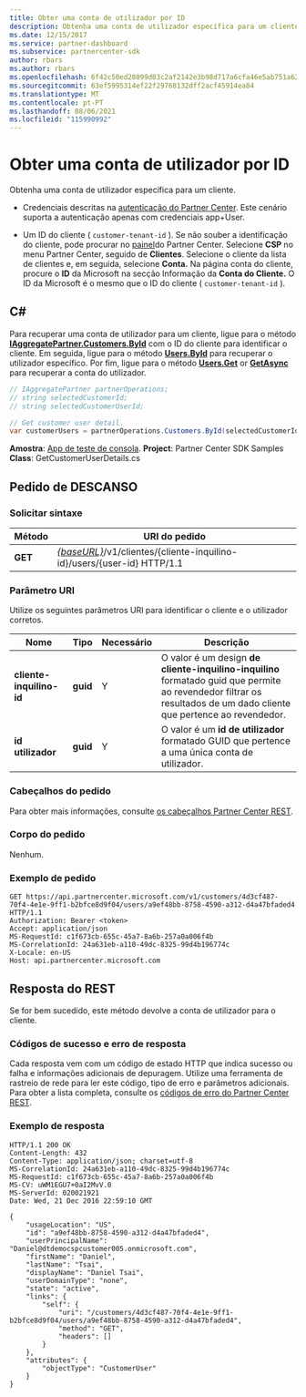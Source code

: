 ```yaml
---
title: Obter uma conta de utilizador por ID
description: Obtenha uma conta de utilizador específica para um cliente.
ms.date: 12/15/2017
ms.service: partner-dashboard
ms.subservice: partnercenter-sdk
author: rbars
ms.author: rbars
ms.openlocfilehash: 6f42c50ed28099d03c2af2142e3b98d717a6cfa46e5ab751a62c9c2b818806a8
ms.sourcegitcommit: 63ef5995314ef22f29768132dff2acf45914ea84
ms.translationtype: MT
ms.contentlocale: pt-PT
ms.lasthandoff: 08/06/2021
ms.locfileid: "115990992"
---
```

# <a name="get-a-user-account-by-id"></a>Obter uma conta de utilizador por ID

Obtenha uma conta de utilizador específica para um cliente.

- Credenciais descritas na [autenticação do Partner Center](partner-center-authentication.md). Este cenário suporta a autenticação apenas com credenciais app+User.

- Um ID do cliente ( `customer-tenant-id` ). Se não souber a identificação do cliente, pode procurar no [painel](https://partner.microsoft.com/dashboard)do Partner Center. Selecione **CSP** no menu Partner Center, seguido de **Clientes**. Selecione o cliente da lista de clientes e, em seguida, selecione **Conta.** Na página conta do cliente, procure o **ID** da Microsoft na secção Informação da **Conta do Cliente.** O ID da Microsoft é o mesmo que o ID do cliente ( `customer-tenant-id` ).

## <a name="c"></a>C\#

Para recuperar uma conta de utilizador para um cliente, ligue para o método [**IAggregatePartner.Customers.ById**](/dotnet/api/microsoft.store.partnercenter.customers.icustomercollection.byid) com o ID do cliente para identificar o cliente. Em seguida, ligue para o método [**Users.ById**](/dotnet/api/microsoft.store.partnercenter.customerusers.icustomerusercollection.byid) para recuperar o utilizador específico. Por fim, ligue para o método [**Users.Get**](/dotnet/api/microsoft.store.partnercenter.customerusers.icustomerusercollection.get) or [**GetAsync**](/dotnet/api/microsoft.store.partnercenter.customerusers.icustomerusercollection.getasync) para recuperar a conta do utilizador.

``` csharp
// IAggregatePartner partnerOperations;
// string selectedCustomerId;
// string selectedCustomerUserId;

// Get customer user detail.
var customerUsers = partnerOperations.Customers.ById(selectedCustomerId).Users.ById(selectedCustomerUserId).Get();
```

**Amostra**: [App de teste de consola](console-test-app.md). **Project**: Partner Center SDK Samples **Class**: GetCustomerUserDetails.cs

## <a name="rest-request"></a>Pedido de DESCANSO

### <a name="request-syntax"></a>Solicitar sintaxe

| Método  | URI do pedido                                                                                            |
|---------|--------------------------------------------------------------------------------------------------------|
| **GET** | [*{baseURL}*](partner-center-rest-urls.md)/v1/clientes/{cliente-inquilino-id}/users/{user-id} HTTP/1.1 |

### <a name="uri-parameter"></a>Parâmetro URI

Utilize os seguintes parâmetros URI para identificar o cliente e o utilizador corretos.

| Nome                   | Tipo     | Necessário | Descrição                                                                                                                                            |
|------------------------|----------|----------|--------------------------------------------------------------------------------------------------------------------------------------------------------|
| **cliente-inquilino-id** | **guid** | Y        | O valor é um design **de cliente-inquilino-inquilino** formatado guid que permite ao revendedor filtrar os resultados de um dado cliente que pertence ao revendedor. |
| **id utilizador**            | **guid** | Y        | O valor é um **id de utilizador** formatado GUID que pertence a uma única conta de utilizador.                                                                       |

### <a name="request-headers"></a>Cabeçalhos do pedido

Para obter mais informações, consulte [os cabeçalhos Partner Center REST](headers.md).

### <a name="request-body"></a>Corpo do pedido

Nenhum.

### <a name="request-example"></a>Exemplo de pedido

```http
GET https://api.partnercenter.microsoft.com/v1/customers/4d3cf487-70f4-4e1e-9ff1-b2bfce8d9f04/users/a9ef48bb-8758-4590-a312-d4a47bfaded4 HTTP/1.1
Authorization: Bearer <token>
Accept: application/json
MS-RequestId: c1f673cb-655c-45a7-8a6b-257a0a006f4b
MS-CorrelationId: 24a631eb-a110-49dc-8325-99d4b196774c
X-Locale: en-US
Host: api.partnercenter.microsoft.com
```

## <a name="rest-response"></a>Resposta do REST

Se for bem sucedido, este método devolve a conta de utilizador para o cliente.

### <a name="response-success-and-error-codes"></a>Códigos de sucesso e erro de resposta

Cada resposta vem com um código de estado HTTP que indica sucesso ou falha e informações adicionais de depuragem. Utilize uma ferramenta de rastreio de rede para ler este código, tipo de erro e parâmetros adicionais. Para obter a lista completa, consulte os [códigos de erro do Partner Center REST](error-codes.md).

### <a name="response-example"></a>Exemplo de resposta

```http
HTTP/1.1 200 OK
Content-Length: 432
Content-Type: application/json; charset=utf-8
MS-CorrelationId: 24a631eb-a110-49dc-8325-99d4b196774c
MS-RequestId: c1f673cb-655c-45a7-8a6b-257a0a006f4b
MS-CV: uWM1EGU7+0aI2MvV.0
MS-ServerId: 020021921
Date: Wed, 21 Dec 2016 22:59:10 GMT

{
    "usageLocation": "US",
    "id": "a9ef48bb-8758-4590-a312-d4a47bfaded4",
    "userPrincipalName": "Daniel@dtdemocspcustomer005.onmicrosoft.com",
    "firstName": "Daniel",
    "lastName": "Tsai",
    "displayName": "Daniel Tsai",
    "userDomainType": "none",
    "state": "active",
    "links": {
        "self": {
            "uri": "/customers/4d3cf487-70f4-4e1e-9ff1-b2bfce8d9f04/users/a9ef48bb-8758-4590-a312-d4a47bfaded4",
            "method": "GET",
            "headers": []
        }
    },
    "attributes": {
        "objectType": "CustomerUser"
    }
}
```
